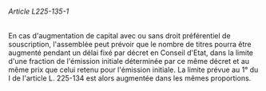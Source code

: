 ###### Article L225-135-1

En cas d'augmentation de capital avec ou sans droit préférentiel de souscription, l'assemblée peut prévoir que le nombre de titres pourra être augmenté pendant un délai fixé par décret en Conseil d'Etat, dans la limite d'une fraction de l'émission initiale déterminée par ce même décret et au même prix que celui retenu pour l'émission initiale. La limite prévue au 1° du I de l'article L. 225-134 est alors augmentée dans les mêmes proportions.

